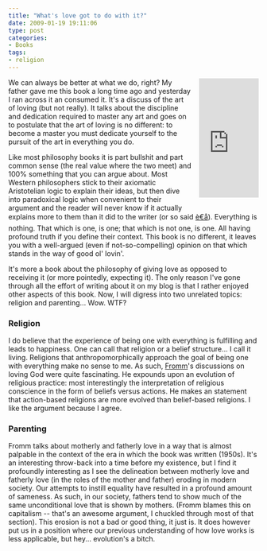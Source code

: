 ```yaml
---
title: "What's love got to do with it?"
date: 2009-01-19 19:11:06
type: post
categories:
- Books
tags:
- religion
---
```


<iframe src="https://rcm.amazon.com/e/cm?t=lethargy-20&amp;o=1&amp;p=8&amp;l=as1&amp;asins=0061129739&amp;fc1=000000&amp;IS2=1&amp;lt1=_blank&amp;m=amazon&amp;lc1=0000FF&amp;bc1=000000&amp;bg1=FFFFFF&amp;f=ifr" style="float: right; margin-left: 1em; margin-bottom: 1em; width: 120px; height: 240px;" marginwidth="0" marginheight="0" frameborder="0" scrolling="no"></iframe>  <p>We can always be better at what we do, right?  My father gave me this book a long time ago and yesterday I ran across it an consumed it.  It's a discuss of the art of loving (but not really).  It talks about the discipline and dedication required to master any art and goes on to postulate that the art of loving is no different: to become a master you must dedicate yourself to the pursuit of the art in everything you do.</p>  <p>Like most philosophy books it is part bullshit and part common sense (the real value where the two meet) and 100% something that you can argue about.  Most Western philosophers stick to their axiomatic Aristotelian logic to explain their ideas, but then dive into paradoxical logic when convenient to their argument and the reader will never know if it actually explains more to them than it did to the writer (or so said <a href="https://en.wikipedia.org/wiki/Laozi">è€å­</a>).  Everything is nothing.  That which is one, is one; that which is not one, is one.  All having profound truth if you define their context.  This book is no different, it leaves you with a well-argued (even if not-so-compelling) opinion on that which stands in the way of good ol' lovin'.</p>  <p>It's more a book about the philosophy of giving love as opposed to receiving it (or more pointedly, expecting it).  The only reason I've gone through all the effort of writing about it on my blog is that I rather enjoyed other aspects of this book.  Now, I will digress into two unrelated topics: religion and parenting... Wow.  WTF?</p>  <h3>Religion</h3>  <p>I do believe that the experience of being one with everything is fulfilling and leads to happiness.  One can call that religion or a belief structure... I call it living.  Religions that anthropomorphically approach the goal of being one with everything make no sense to me.  As such, <a href="https://en.wikipedia.org/wiki/Erich_Fromm">Fromm</a>'s discussions on loving God were quite fascinating.  He expounds upon an evolution of religious practice: most interestingly the interpretation of religious conscience in the form of beliefs versus actions.  He makes an statement that action-based religions are more evolved than belief-based religions.  I like the argument because I agree.</p>  <h3>Parenting</h3>  <p>Fromm talks about motherly and fatherly love in a way that is almost palpable in the context of the era in which the book was written (1950s).  It's an interesting throw-back into a time before my existence, but I find it profoundly interesting as I see the delineation between motherly love and fatherly love (in the roles of the mother and father) eroding in modern society.  Our attempts to instill equality have resulted in a profound amount of sameness.  As such, in our society, fathers tend to show much of the same unconditional love that is shown by mothers. (Fromm blames this on capitalism -- that's an awesome argument, I chuckled through most of that section).  This erosion is not a bad or good thing, it just is.  It does however put us in a position where our previous understanding of how love works is less applicable, but hey... evolution's a bitch.</p>

